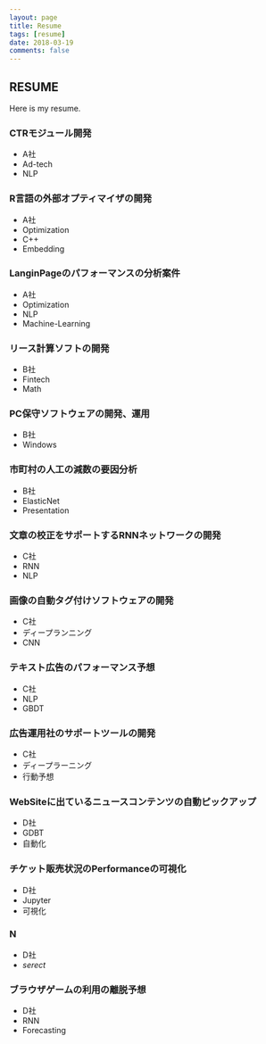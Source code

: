 ```yaml
---
layout: page
title: Resume
tags: [resume]
date: 2018-03-19
comments: false
---
```


## RESUME
Here is my resume.

### CTRモジュール開発
 - A社  
 - Ad-tech  
 - NLP  

### R言語の外部オプティマイザの開発
 - A社  
 - Optimization  
 - C++  
 - Embedding  

### LanginPageのパフォーマンスの分析案件
 - A社  
 - Optimization  
 - NLP  
 - Machine-Learning  

### リース計算ソフトの開発
 - B社  
 - Fintech  
 - Math  

### PC保守ソフトウェアの開発、運用
 - B社  
 - Windows  

### 市町村の人工の減数の要因分析
 - B社  
 - ElasticNet  
 - Presentation  

### 文章の校正をサポートするRNNネットワークの開発
 - C社  
 - RNN   
 - NLP  

### 画像の自動タグ付けソフトウェアの開発
 - C社  
 - ディープランニング
 - CNN  

### テキスト広告のパフォーマンス予想
 - C社  
 - NLP  
 - GBDT 

### 広告運用社のサポートツールの開発
 - C社  
 - ディープラーニング  
 - 行動予想

### WebSiteに出ているニュースコンテンツの自動ピックアップ  
 - D社  
 - GDBT    
 - 自動化  

### チケット販売状況のPerformanceの可視化  
 - D社  
 - Jupyter    
 - 可視化  

### N
 - D社
 - *serect*

### ブラウザゲームの利用の離脱予想
 - D社
 - RNN
 - Forecasting

